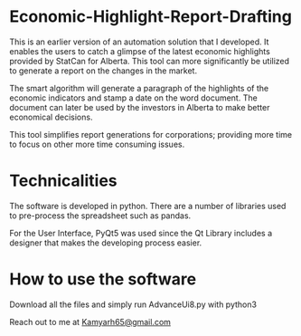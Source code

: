 # Economic-Highlight-Report-Drafting

This is an earlier version of an automation solution that I developed. It enables the users to catch a glimpse of the latest economic highlights provided by StatCan for Alberta. This tool can more significantly be utilized to generate a report on the changes in the market.

The smart algorithm will generate a paragraph of the highlights of the economic indicators and stamp a date on the word document. The document can later be used by the investors in Alberta to make better economical decisions.

This tool simplifies report generations for corporations; providing more time to focus on other more time consuming issues.

# Technicalities

The software is developed in python. There are a number of libraries used to pre-process the spreadsheet such as pandas. 

For the User Interface, PyQt5 was used since the Qt Library includes a designer that makes the developing process easier.


# How to use the software

Download all the files and simply run AdvanceUi8.py with python3



Reach out to me at Kamyarh65@gmail.com
